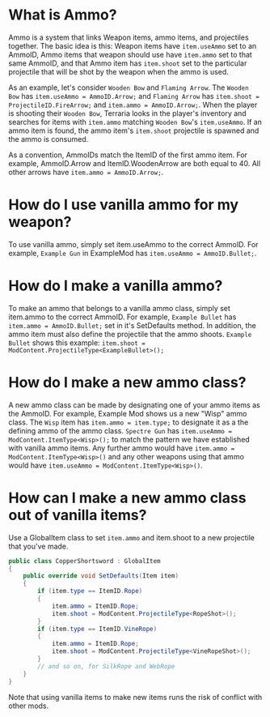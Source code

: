 # What is Ammo?
Ammo is a system that links Weapon items, ammo items, and projectiles together. The basic idea is this: Weapon items have `item.useAmmo` set to an AmmoID, Ammo items that weapon should use have `item.ammo` set to that same AmmoID, and that Ammo item has `item.shoot` set to the particular projectile that will be shot by the weapon when the ammo is used.

As an example, let's consider `Wooden Bow` and `Flaming Arrow`. The `Wooden Bow` has `item.useAmmo = AmmoID.Arrow;` and `Flaming Arrow` has `item.shoot = ProjectileID.FireArrow;` and `item.ammo = AmmoID.Arrow;`. When the player is shooting their `Wooden Bow`, Terraria looks in the player's inventory and searches for items with `item.ammo` matching `Wooden Bow`'s `item.useAmmo`. If an ammo item is found, the ammo item's `item.shoot` projectile is spawned and the ammo is consumed.

As a convention, AmmoIDs match the ItemID of the first ammo item. For example, AmmoID.Arrow and ItemID.WoodenArrow are both equal to 40. All other arrows have `item.ammo = AmmoID.Arrow;`.

# How do I use vanilla ammo for my weapon?
To use vanilla ammo, simply set item.useAmmo to the correct AmmoID. For example, `Example Gun` in ExampleMod has `item.useAmmo = AmmoID.Bullet;`.

# How do I make a vanilla ammo?
To make an ammo that belongs to a vanilla ammo class, simply set item.ammo to the correct AmmoID. For example, `Example Bullet` has `item.ammo = AmmoID.Bullet;` set in it's SetDefaults method. In addition, the ammo item must also define the projectile that the ammo shoots. `Example Bullet` shows this example: `item.shoot = ModContent.ProjectileType<ExampleBullet>();`

# How do I make a new ammo class?
A new ammo class can be made by designating one of your ammo items as the AmmoID. For example, Example Mod shows us a new "Wisp" ammo class. The `Wisp` item has `item.ammo = item.type;` to designate it as a the defining ammo of the ammo class. `Spectre Gun` has `item.useAmmo = ModContent.ItemType<Wisp>();` to match the pattern we have established with vanilla ammo items.
Any further ammo would have `item.ammo = ModContent.ItemType<Wisp>()` and any other weapons using that ammo would have `item.useAmmo = ModContent.ItemType<Wisp>()`.

# How can I make a new ammo class out of vanilla items?
Use a GlobalItem class to set `item.ammo` and item.shoot to a new projectile that you've made.

```cs
public class CopperShortsword : GlobalItem
{
	public override void SetDefaults(Item item)
	{
		if (item.type == ItemID.Rope)
		{
			item.ammo = ItemID.Rope;
			item.shoot = ModContent.ProjectileType<RopeShot>();
		}
		if (item.type == ItemID.VineRope)
		{
			item.ammo = ItemID.Rope;
			item.shoot = ModContent.ProjectileType<VineRopeShot>();
		}
		// and so on, for SilkRope and WebRope
	}
}
```

Note that using vanilla items to make new items runs the risk of conflict with other mods.
